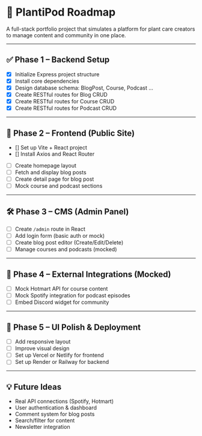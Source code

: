 # 🌿 PlantiPod Roadmap

A full-stack portfolio project that simulates a platform for plant care creators to manage content and community in one place.

---

## ✅ Phase 1 – Backend Setup

- [X] Initialize Express project structure
- [X] Install core dependencies
- [X] Design database schema: BlogPost, Course, Podcast ...
- [X] Create RESTful routes for Blog CRUD
- [X] Create RESTful routes for Course CRUD
- [X] Create RESTful routes for Podcast CRUD

---

## 🚧 Phase 2 – Frontend (Public Site)

- [] Set up Vite + React project
- [] Install Axios and React Router
- [ ] Create homepage layout
- [ ] Fetch and display blog posts
- [ ] Create detail page for blog post
- [ ] Mock course and podcast sections

---

## 🛠️ Phase 3 – CMS (Admin Panel)

- [ ] Create `/admin` route in React
- [ ] Add login form (basic auth or mock)
- [ ] Create blog post editor (Create/Edit/Delete)
- [ ] Manage courses and podcasts (mocked)

---

## 🔗 Phase 4 – External Integrations (Mocked)

- [ ] Mock Hotmart API for course content
- [ ] Mock Spotify integration for podcast episodes
- [ ] Embed Discord widget for community

---

## 🎨 Phase 5 – UI Polish & Deployment

- [ ] Add responsive layout
- [ ] Improve visual design
- [ ] Set up Vercel or Netlify for frontend
- [ ] Set up Render or Railway for backend

---

## 💡 Future Ideas

- Real API connections (Spotify, Hotmart)
- User authentication & dashboard
- Comment system for blog posts
- Search/filter for content
- Newsletter integration